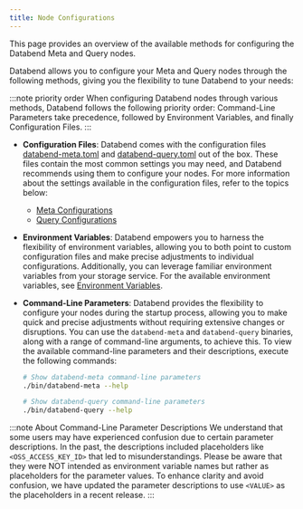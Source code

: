 ```yaml
---
title: Node Configurations
---
```


This page provides an overview of the available methods for configuring the Databend Meta and Query nodes.

Databend allows you to configure your Meta and Query nodes through the following methods, giving you the flexibility to tune Databend to your needs:

:::note priority order
When configuring Databend nodes through various methods, Databend follows the following priority order: Command-Line Parameters take precedence, followed by Environment Variables, and finally Configuration Files.
:::

- **Configuration Files**: Databend comes with the configuration files [databend-meta.toml](https://github.com/datafuselabs/databend/blob/main/scripts/distribution/configs/databend-meta.toml) and [databend-query.toml](https://github.com/datafuselabs/databend/blob/main/scripts/distribution/configs/databend-query.toml) out of the box. These files contain the most common settings you may need, and Databend recommends using them to configure your nodes.  For more information about the settings available in the configuration files, refer to the topics below:
    - [Meta Configurations](01-metasrv-config.md)
    - [Query Configurations](02-query-config.md)

- **Environment Variables**: Databend empowers you to harness the flexibility of environment variables, allowing you to both point to custom configuration files and make precise adjustments to individual configurations. Additionally, you can leverage familiar environment variables from your storage service. For the available environment variables, see [Environment Variables](03-environment-variables.md).

- **Command-Line Parameters**: Databend provides the flexibility to configure your nodes during the startup process, allowing you to make quick and precise adjustments without requiring extensive changes or disruptions. You can use the `databend-meta` and `databend-query` binaries, along with a range of command-line arguments, to achieve this. To view the available command-line parameters and their descriptions, execute the following commands:

    ```bash
    # Show databend-meta command-line parameters
    ./bin/databend-meta --help

    # Show databend-query command-line parameters
    ./bin/databend-query --help
    ```

:::note About Command-Line Parameter Descriptions
We understand that some users may have experienced confusion due to certain parameter descriptions. In the past, the descriptions included placeholders like `<OSS_ACCESS_KEY_ID>` that led to misunderstandings. Please be aware that they were NOT intended as environment variable names but rather as placeholders for the parameter values. To enhance clarity and avoid confusion, we have updated the parameter descriptions to use `<VALUE>` as the placeholders in a recent release.
:::